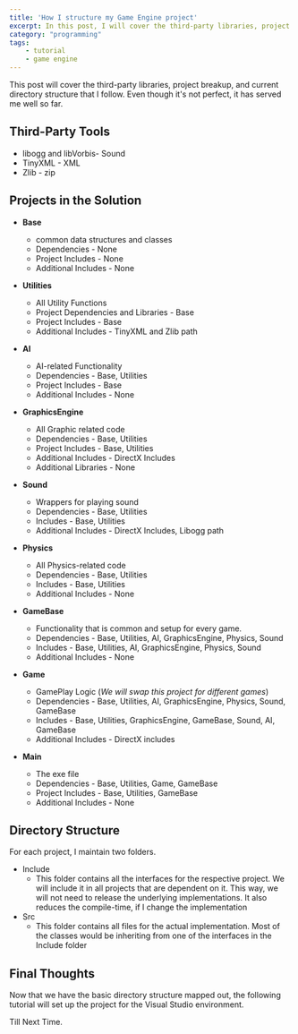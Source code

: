 ```yaml
---
title: 'How I structure my Game Engine project'
excerpt: In this post, I will cover the third-party libraries, project breakup, and current directory structure that I follow.
category: "programming"
tags:
    - tutorial
    - game engine
---
```


This post will cover the third-party libraries, project breakup, and current directory structure that I follow. Even though it's not perfect, it has served me well so far.

## Third-Party Tools

-   libogg and libVorbis- Sound
-   TinyXML - XML
-   Zlib - zip

## Projects in the Solution

-   **Base**

    -   common data structures and classes
    -   Dependencies - None
    -   Project Includes - None
    -   Additional Includes - None

-   **Utilities**

    -   All Utility Functions
    -   Project Dependencies and Libraries - Base
    -   Project Includes - Base
    -   Additional Includes - TinyXML and Zlib path

-   **AI**

    -   AI-related Functionality
    -   Dependencies - Base, Utilities
    -   Project Includes - Base
    -   Additional Includes - None

-   **GraphicsEngine**

    -   All Graphic related code
    -   Dependencies - Base, Utilities
    -   Project Includes - Base, Utilities
    -   Additional Includes - DirectX Includes
    -   Additional Libraries - None

-   **Sound**

    -   Wrappers for playing sound
    -   Dependencies - Base, Utilities
    -   Includes - Base, Utilities
    -   Additional Includes - DirectX Includes, Libogg path

-   **Physics**

    -   All Physics-related code
    -   Dependencies - Base, Utilities
    -   Includes - Base, Utilities
    -   Additional Includes - None

-   **GameBase**

    -   Functionality that is common and setup for every game.
    -   Dependencies - Base, Utilities, AI, GraphicsEngine, Physics, Sound
    -   Includes - Base, Utilities, AI, GraphicsEngine, Physics, Sound
    -   Additional Includes - None

-   **Game**

    -   GamePlay Logic (_We will swap this project for different games_)
    -   Dependencies - Base, Utilities, AI, GraphicsEngine, Physics, Sound, GameBase
    -   Includes - Base, Utilities, GraphicsEngine, GameBase, Sound, AI, GameBase
    -   Additional Includes - DirectX includes

-   **Main**
    -   The exe file
    -   Dependencies - Base, Utilities, Game, GameBase
    -   Project Includes - Base, Utilities, GameBase
    -   Additional Includes - None

## Directory Structure

For each project, I maintain two folders.

-   Include
    -   This folder contains all the interfaces for the respective project. We will include it in all projects that are dependent on it. This way, we will not need to release the underlying implementations. It also reduces the compile-time, if I change the implementation
-   Src
    -   This folder contains all files for the actual implementation. Most of the classes would be inheriting from one of the interfaces in the Include folder

## Final Thoughts

Now that we have the basic directory structure mapped out, the following tutorial will set up the project for the Visual Studio environment.

Till Next Time.
